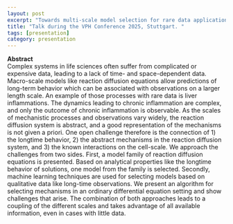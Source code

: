 ```yaml
---
layout: post
excerpt: "Towards multi-scale model selection for rare data applications" 
title: "Talk during the VPH Conference 2025, Stuttgart. "
tags: [presentation]
category: presentation
---
```


<b>Abstract</b><br>
Complex systems in life sciences often suffer from complicated or expensive data, leading to a lack of time- and space-dependent data. Macro-scale models like reaction diffusion equations allow predictions of long-term behavior which can be associated with observations on a larger length scale. An example of those processes with rare data is liver inflammations. The dynamics leading to chronic inflammation are complex, and only the outcome of chronic inflammation is observable. As the scales of mechanistic processes and observations vary widely, the reaction diffusion system is abstract, and a good representation of the mechanisms is not given a priori. One open challenge therefore is the connection of 1) the longtime behavior, 2) the abstract mechanisms in the reaction diffusion system, and 3) the known interactions on the cell-scale. We approach the challenges from two sides. First, a model family of reaction diffusion equations is presented. Based on analytical properties like the longtime behavior of solutions, one model from the family is selected. Secondly, machine learning techniques are used for selecting models based on qualitative data like long-time observations. We present an algorithm for selecting mechanisms in an ordinary differential equation setting and show challenges that arise. The combination of both approaches leads to a coupling of the different scales and takes advantage of all available information, even in cases with little data.
